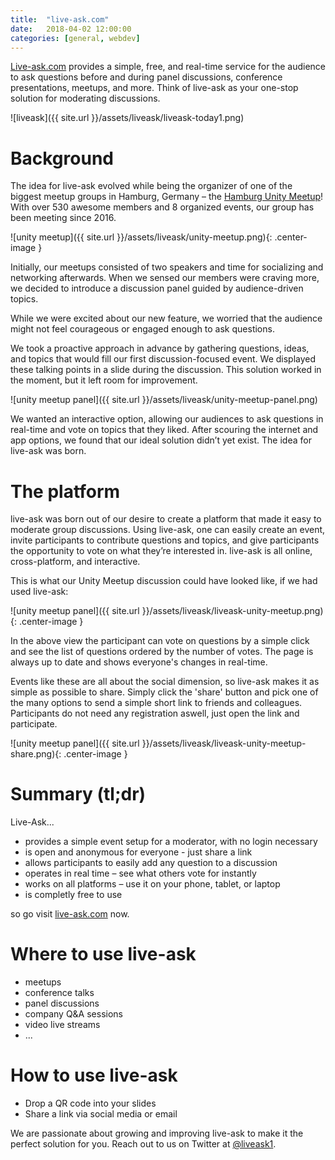 ```yaml
---
title:  "live-ask.com"
date:   2018-04-02 12:00:00
categories: [general, webdev]
---
```


[Live-ask.com](https://www.live-ask.com) provides a simple, free, and real-time service for the audience to ask questions before and during panel discussions, conference presentations, meetups, and more. Think of live-ask as your one-stop solution for moderating discussions.

![liveask]({{ site.url }}/assets/liveask/liveask-today1.png)

# Background

The idea for live-ask evolved while being the organizer of one of the biggest meetup groups in Hamburg, Germany – the [Hamburg Unity Meetup](https://www.meetup.com/Hamburg-Unity-Meetup/)! With over 530 awesome members and 8 organized events, our group has been meeting since 2016.

![unity meetup]({{ site.url }}/assets/liveask/unity-meetup.png){: .center-image }

Initially, our meetups consisted of two speakers and time for socializing and networking afterwards. When we sensed our members were craving more, we decided to introduce a discussion panel guided by audience-driven topics.

While we were excited about our new feature, we worried that the audience might not feel courageous or engaged enough to ask questions.

We took a proactive approach in advance by gathering questions, ideas, and topics that would fill our first discussion-focused event. We displayed these talking points in a slide during the discussion. This solution worked in the moment, but it left room for improvement.

![unity meetup panel]({{ site.url }}/assets/liveask/unity-meetup-panel.png)

We wanted an interactive option, allowing our audiences to ask questions in real-time and vote on topics that they liked. After scouring the internet and app options, we found that our ideal solution didn’t yet exist. The idea for live-ask was born.

# The platform

live-ask was born out of our desire to create a platform that made it easy to moderate group discussions. Using live-ask, one can easily create an event, invite participants to contribute questions and topics, and give participants the opportunity to vote on what they’re interested in. live-ask is all online, cross-platform, and interactive.

This is what our Unity Meetup discussion could have looked like, if we had used live-ask:

![unity meetup panel]({{ site.url }}/assets/liveask/liveask-unity-meetup.png){: .center-image }

In the above view the participant can vote on questions by a simple click and see the list of questions ordered by the number of votes. The page is always up to date and shows everyone's changes in real-time.

Events like these are all about the social dimension, so live-ask makes it as simple as possible to share. Simply click the 'share' button and pick one of the many options to send a simple short link to friends and colleagues. Participants do not need any registration aswell, just open the link and participate.

![unity meetup panel]({{ site.url }}/assets/liveask/liveask-unity-meetup-share.png){: .center-image }

# Summary (tl;dr)

Live-Ask...

* provides a simple event setup for a moderator, with no login necessary
* is open and anonymous for everyone - just share a link
* allows participants to easily add any question to a discussion
* operates in real time – see what others vote for instantly
* works on all platforms – use it on your phone, tablet, or laptop
* is completly free to use

so go visit [live-ask.com](https://www.live-ask.com) now.

# Where to use live-ask

* meetups
* conference talks
* panel discussions
* company Q&A sessions
* video live streams
* ...

# How to use live-ask

* Drop a QR code into your slides
* Share a link via social media or email

We are passionate about growing and improving live-ask to make it the perfect solution for you. Reach out to us on Twitter at [@liveask1](https://twitter.com/liveask1).